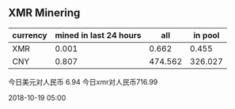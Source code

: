 ## XMR Minering

|currency|mined in last 24 hours|all|in pool|
|---|---|---|---|
|XMR|0.001|0.662|0.455|
|CNY|0.807|474.562|326.027|

今日美元对人民币 6.94	今日xmr对人民币716.99


2018-10-19 05:00